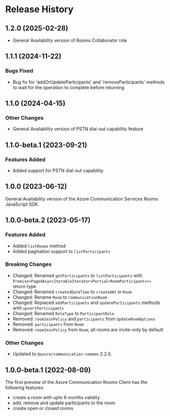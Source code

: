# Release History


## 1.2.0 (2025-02-28)

- General Availability version of Rooms Collaborator role

## 1.1.1 (2024-11-22)

### Bugs Fixed

- Bug fix for 'addOrUpdateParticipants' and 'removeParticipants' methods to wait for the operation to complete before returning

## 1.1.0 (2024-04-15)

### Other Changes

- General Availability version of PSTN dial-out capability feature

## 1.1.0-beta.1 (2023-09-21)

### Features Added

- Added support for PSTN dial-out capability

## 1.0.0 (2023-06-12)

General Availability version of the Azure Communication Services Rooms JavaScript SDK.

## 1.0.0-beta.2 (2023-05-17)

### Features Added

- Added `listRooms` method
- Added pagination support to `listParticipants`

### Breaking Changes

- Changed: Renamed `getParticipants` to `listParticipants` with `Promise<PagedAsyncIterableIterator<Partial<RoomParticipant>>>` return type
- Changed: Renamed `createdDateTime` to `createdAt` in `Room`
- Changed: Rename `Room` to `CommunicationRoom`
- Changed: Replaced `addParticipants` and `updateParticipants` methods with `upsertParticipants`
- Changed: Renamed `RoleType` to `ParticipantRole`
- Removed: `roomJoinPolicy` and `participants` from `UpdateRoomOptions`
- Removed: `participants` from `Room`
- Removed: `roomJoinPolicy` from `Room`, all rooms are invite-only by default


### Other Changes

- Updated to `@azure/communication-common` 2.2.0.

## 1.0.0-beta.1 (2022-08-09)

The first preview of the Azure Communication Rooms Client has the following features:

- create a room with upto 6 months validity
- add, remove and update participants to the room
- create open or closed rooms
